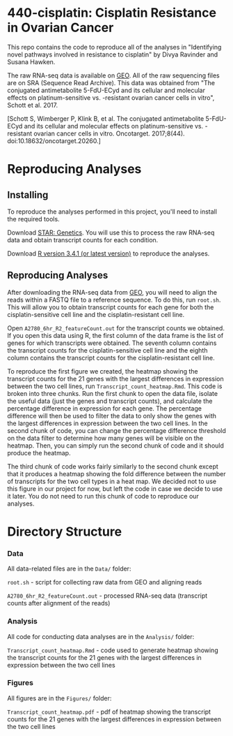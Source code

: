 # 440-cisplatin: Cisplatin Resistance in Ovarian Cancer

This repo contains the code to reproduce all of the analyses in "Identifying novel pathways involved in resistance to cisplatin" by Divya Ravinder and Susana Hawken.

The raw RNA-seq data is available on [GEO](https://www.ncbi.nlm.nih.gov/geo/query/acc.cgi?acc=GSM2589608). All of the raw sequencing files are on SRA (Sequence Read Archive). This data was obtained from "The conjugated antimetabolite 5-FdU-ECyd and its cellular and molecular effects on platinum-sensitive vs. -resistant ovarian cancer cells in vitro", Schott et al. 2017.

[Schott S, Wimberger P, Klink B, et al. The conjugated antimetabolite 5-FdU-ECyd and its cellular and molecular effects on platinum-sensitive vs. -resistant ovarian cancer cells in vitro. Oncotarget. 2017;8(44). doi:10.18632/oncotarget.20260.]

# Reproducing Analyses

## Installing
To reproduce the analyses performed in this project, you'll need to install the required tools. 

Download [STAR: Genetics](http://star.mit.edu/genetics/download/index.html). You will use this to process the raw RNA-seq data and obtain transcript counts for each condition.

Download [R version 3.4.1 (or latest version)](https://www.r-project.org) to reproduce the analyses.

## Reproducing Analyses
After downloading the RNA-seq data from [GEO](https://www.ncbi.nlm.nih.gov/geo/query/acc.cgi?acc=GSM2589608), you will need to align the reads within a FASTQ file to a reference sequence. To do this, run `root.sh`. This will allow you to obtain transcript counts for each gene for both the cisplatin-sensitive cell line and the cisplatin-resistant cell line. 

Open `A2780_6hr_R2_featureCount.out` for the transcript counts we obtained. If you open this data using R, the first column of the data frame is the list of genes for which transcripts were obtained. The seventh column contains the transcript counts for the cisplatin-sensitive cell line and the eighth column contains the transcript counts for the cisplatin-resistant cell line. 

To reproduce the first figure we created, the heatmap showing the transcript counts for the 21 genes with the largest differences in expression between the two cell lines, run `Transcript_count_heatmap.Rmd`. This code is broken into three chunks. Run the first chunk to open the data file, isolate the useful data (just the genes and transcript counts), and calculate the percentage difference in expression for each gene. The percentage difference will then be used to filter the data to only show the genes with the largest differences in expression between the two cell lines. In the second chunk of code, you can change the percentage difference threshold on the data filter to determine how many genes will be visible on the heatmap. Then, you can simply run the second chunk of code and it should produce the heatmap. 

The third chunk of code works fairly similarly to the second chunk except that it produces a heatmap showing the fold difference between the number of transcripts for the two cell types in a heat map. We decided not to use this figure in our project for now, but left the code in case we decide to use it later. You do not need to run this chunk of code to reproduce our analyses. 

# Directory Structure

### Data
All data-related files are in the `Data/` folder:

`root.sh` - script for collecting raw data from GEO and aligning reads

`A2780_6hr_R2_featureCount.out` - processed RNA-seq data (transcript counts after alignment of the reads)

### Analysis
All code for conducting data analyses are in the `Analysis/` folder:

`Transcript_count_heatmap.Rmd` - code used to generate heatmap showing the transcript counts for the 21 genes with the largest differences in expression between the two cell lines

### Figures
All figures are in the `Figures/` folder:

`Transcript_count_heatmap.pdf` - pdf of heatmap showing the transcript counts for the 21 genes with the largest differences in expression between the two cell lines
